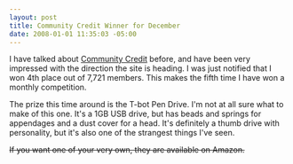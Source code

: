 ```yaml
---
layout: post
title: Community Credit Winner for December
date: 2008-01-01 11:35:03 -05:00
---
```


I have talked about [Community Credit](http://geekswithblogs.net/sdorman/category/6304.aspx) before, and have been very impressed with the direction the site is heading. I was just notified that I won 4th place out of 7,721 members. This makes the fifth time I have won a monthly competition. 

The prize this time around is the T-bot Pen Drive. I'm not at all sure what to make of this one. It's a 1GB USB drive, but has beads and springs for appendages and a dust cover for a head. It's definitely a thumb drive with personality, but it's also one of the strangest things I've seen.

~~If you want one of your very own, they are available on Amazon.~~

